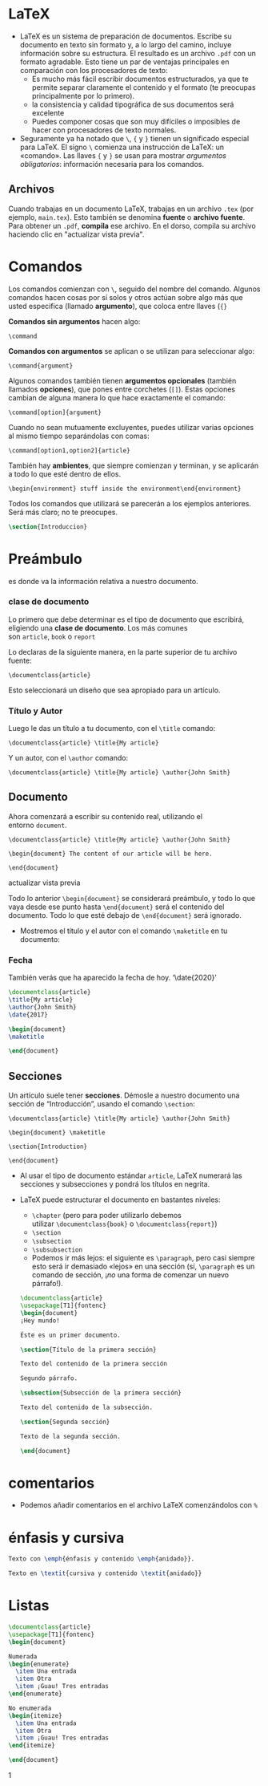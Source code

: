 # LaTeX

- LaTeX es un sistema de preparación de documentos. Escribe su documento en texto sin formato y, a lo largo del camino, incluye información sobre su estructura. El resultado es un archivo `.pdf` con un formato agradable. Esto tiene un par de ventajas principales en comparación con los procesadores de texto:
    - Es mucho más fácil escribir documentos estructurados, ya que te permite separar claramente el contenido y el formato (te preocupas principalmente por lo primero).
    - la consistencia y calidad tipográfica de sus documentos será excelente
    - Puedes componer cosas que son muy difíciles o imposibles de hacer con procesadores de texto normales.
- Seguramente ya ha notado que `\`, `{` y `}` tienen un significado especial para LaTeX. El signo `\` comienza una instrucción de LaTeX: un «comando». Las llaves `{` y `}` se usan para mostrar *argumentos obligatorios*: información necesaria para los comandos.

## Archivos

Cuando trabajas en un documento LaTeX, trabajas en un archivo `.tex` (por ejemplo, `main.tex`). Esto también se denomina **fuente** o **archivo fuente**. Para obtener un `.pdf`, **compila** ese archivo. En el dorso, compila su archivo haciendo clic en "actualizar vista previa".

# Comandos

Los comandos comienzan con `\`, seguido del nombre del comando. Algunos comandos hacen cosas por sí solos y otros actúan sobre algo más que usted especifica (llamado **argumento**), que coloca entre llaves (`{}`

**Comandos sin argumentos** hacen algo:

`\command`

**Comandos con argumentos** se aplican o se utilizan para seleccionar algo:

`\command{argument}`

Algunos comandos también tienen **argumentos opcionales** (también llamados **opciones**), que pones entre corchetes (`[]`). Estas opciones cambian de alguna manera lo que hace exactamente el comando:

`\command[option]{argument}`

Cuando no sean mutuamente excluyentes, puedes utilizar varias opciones al mismo tiempo separándolas con comas:

`\command[option1,option2]{article}`

También hay **ambientes**, que siempre comienzan y terminan, y se aplicarán a todo lo que esté dentro de ellos.

`\begin{environment}
stuff inside the environment\end{environment}`

Todos los comandos que utilizará se parecerán a los ejemplos anteriores. Será más claro; no te preocupes.

```latex
\section{Introduccion}
```

# **Preámbulo**

es donde va la información relativa a nuestro documento.

### clase de documento

Lo primero que debe determinar es el tipo de documento que escribirá, eligiendo una **clase de documento**. Los más comunes son `article`, `book` o `report`

Lo declaras de la siguiente manera, en la parte superior de tu archivo fuente:

`\documentclass{article}`

Esto seleccionará un diseño que sea apropiado para un artículo.

### Título y Autor

Luego le das un título a tu documento, con el `\title` comando:

`\documentclass{article}
\title{My article}`

Y un autor, con el `\author` comando:

`\documentclass{article}
\title{My article}
\author{John Smith}`

## Documento

Ahora comenzará a escribir su contenido real, utilizando el entorno `document`.

`\documentclass{article}
\title{My article}
\author{John Smith}`

`\begin{document}
The content of our article will be here.`

`\end{document}`

actualizar vista previa

Todo lo anterior `\begin{document}` se considerará preámbulo, y todo lo que vaya desde ese punto hasta `\end{document}` será el contenido del documento. Todo lo que esté debajo de `\end{document}` será ignorado.

- Mostremos el título y el autor con el comando `\maketitle` en tu documento:

### Fecha

También verás que ha aparecido la fecha de hoy. ‘\date{2020}’

```latex
\documentclass{article}
\title{My article}
\author{John Smith}
\date{2017}

\begin{document}
\maketitle

\end{document}
```

## Secciones

Un artículo suele tener **secciones**. Démosle a nuestro documento una sección de “Introducción”, usando el comando `\section`:

`\documentclass{article}
\title{My article}
\author{John Smith}`

`\begin{document}
\maketitle`

`\section{Introduction}`

`\end{document}`

- Al usar el tipo de documento estándar `article`, LaTeX numerará las secciones y subsecciones y pondrá los títulos en negrita.
- LaTeX puede estructurar el documento en bastantes niveles:
    - `\chapter` (pero para poder utilizarlo debemos utilizar `\documentclass{book}` o `\documentclass{report}`)
    - `\section`
    - `\subsection`
    - `\subsubsection`
    - Podemos ir más lejos: el siguiente es `\paragraph`, pero casi siempre esto será ir demasiado «lejos» en una sección (sí, `\paragraph` es un comando de sección, ¡*no* una forma de comenzar un nuevo párrafo!).
    
    ```latex
    \documentclass{article}
    \usepackage[T1]{fontenc}
    \begin{document}
    ¡Hey mundo!
    
    Éste es un primer documento.
    
    \section{Título de la primera sección}
    
    Texto del contenido de la primera sección
    
    Segundo párrafo.
    
    \subsection{Subsección de la primera sección}
    
    Texto del contenido de la subsección.
    
    \section{Segunda sección}
    
    Texto de la segunda sección.
    
    \end{document}
    ```
    

# comentarios

- Podemos añadir comentarios en el archivo LaTeX comenzándolos con `%`

# énfasis y cursiva

```latex
Texto con \emph{énfasis y contenido \emph{anidado}}.

Texto en \textit{cursiva y contenido \textit{anidado}}
```

# Listas

```latex
\documentclass{article}
\usepackage[T1]{fontenc}
\begin{document}

Numerada
\begin{enumerate}
  \item Una entrada
  \item Otra
  \item ¡Guau! Tres entradas
\end{enumerate}

No enumerada
\begin{itemize}
  \item Una entrada
  \item Otra
  \item ¡Guau! Tres entradas
\end{itemize}

\end{document}
```

1
